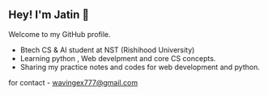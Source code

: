 ## Hey! I'm Jatin 👋

Welcome to my GitHub profile.

- Btech CS & AI student at NST (Rishihood University)
- Learning python , Web develpment and core CS concepts.
- Sharing my practice notes and codes for web development and python.


for contact - wavingex777@gmail.com

